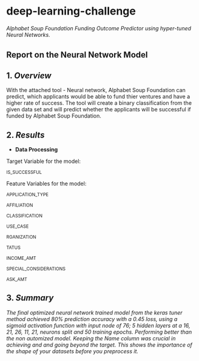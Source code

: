 # deep-learning-challenge
###### Alphabet Soup Foundation Funding Outcome Predictor using hyper-tuned Neural Networks.


## Report on the Neural Network Model

## 1. *Overview*
With the attached tool - Neural network, Alphabet Soup Foundation can predict, which applicants would be able to fund thier ventures and have a higher rate of success.  The tool will create a binary classification from the given data set and will predict whether the applicants will be successful if funded by Alphabet Soup Foundation.  

## 2. *Results*
- **Data Processing**

Target Variable for the model:

<sub>IS_SUCCESSFUL</sub>

Feature Variables for the model:

<sub>APPLICATION_TYPE</sub>

<sub>AFFILIATION</sub>

<sub>CLASSIFICATION</sub>

<sub>USE_CASE</sub>

<sub>RGANIZATION</sub>

<sub>TATUS</sub>

<sub>INCOME_AMT</sub>

<sub>SPECIAL_CONSIDERATIONS</sub>

<sub>ASK_AMT</sub>

## 3. *Summary* ##
*The final optimized neural network trained model from the keras tuner method achieved 80% prediction accuracy with a 0.45 loss, using a sigmoid activation function with input node of 76; 5 hidden layers at a 16, 21, 26, 11, 21, neurons split and 50 training epochs. Performing better than the non automized model. Keeping the Name column was crucial in achieving and and going beyond the target. This shows the importance of the shape of your datasets before you preprocess it.*
